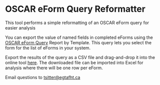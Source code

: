 # OSCAR eForm Query Reformatter
This tool performs a simple reformatting of an OSCAR eForm query for easier analysis

You can export the value of named fields in completed eForms using the [OSCAR eForm Query](https://github.com/tomsitter/OSCAR-eForm-Query-Reformatter/blob/master/OSCAR_eForm_Query.txt) Report by Template. This query lets you select the form for the list of eForms in your system.

Export the results of the query as a CSV file and drag-and-drop it into the online tool [here](https://tomsitter.github.io/OSCAR-eForm-Query-Reformatter/). The downloaded file can be imported into Excel for analysis where there will be one row per eForm.

Email questions to tsitter@egtafht.ca
